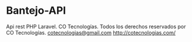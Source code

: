 # Bantejo-API


Api rest PHP Laravel. CO Tecnologías.
Todos los derechos reservados por CO Tecnologías.
cotecnologias@gmail.com
http://cotecnologias.com/
